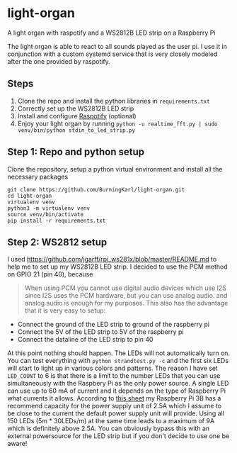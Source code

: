 # light-organ
A light organ with raspotify and a WS2812B LED strip on a Raspberry Pi

The light organ is able to react to all sounds played as the user pi.
I use it in conjunction with a custom systemd service that is very closely modeled after the one provided by raspotify.

## Steps
1. Clone the repo and install the python libraries in `requirements.txt`
1. Correctly set up the WS2812B LED strip
1. Install and configure [Raspotify](https://github.com/dtcooper/raspotify) (optional)
1. Enjoy your light organ by running `python -u realtime_fft.py | sudo venv/bin/python stdin_to_led_strip.py`

## Step 1: Repo and python setup
Clone the repository, setup a python virtual environment and install all the necessary packages
```
git clone https://github.com/BurningKarl/light-organ.git
cd light-organ
virtualenv venv
python3 -m virtualenv venv
source venv/bin/activate
pip install -r requirements.txt
```

## Step 2: WS2812 setup
I used https://github.com/jgarff/rpi_ws281x/blob/master/README.md to help me to set up my WS2812B LED strip. 
I decided to use the PCM method on GPIO 21 (pin 40), because 
> When using PCM you cannot use digital audio devices which use I2S since I2S uses the PCM hardware, but you can use analog audio.
and analog audio is enough for my purposes. 
This also has the advantage that it is very easy to setup: 

* Connect the ground of the LED strip to ground of the raspberry pi
* Connect the 5V of the LED strip to 5V of the raspberry pi
* Connect the dataline of the LED strip to pin 40

At this point nothing should happen. The LEDs will not automatically turn on. 
You can test everything with `python strandtest.py -c` and the first six LEDs will start to light up in various colors and patterns.
The reason I have set `LED_COUNT` to 6 is that there is a limit to the number LEDs that you can use simultaneously with the Raspbery Pi as the only power source.
A single LED can use up to 60 mA of current and it depends on the type of Raspberry Pi what currents it allows.
According to [this sheet](https://www.raspberrypi.org/documentation/hardware/raspberrypi/power/README.md) my Raspberry Pi 3B
has a recommend capacity for the power supply unit of 2.5A which I assume to be close to the current the default power supply unit will provide.
Using all 150 LEDs (5m * 30LEDs/m) at the same time leads to a maximum of 9A which is definitely above 2.5A.
You can obviously bypass this with an external powersource for the LED strip but if you don't decide to use one be aware!
